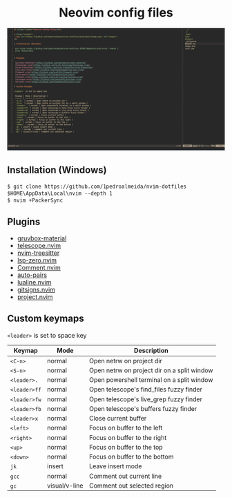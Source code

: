 <h1 align="center">Neovim config files</h1>

<p align="center">
  <img src="https://github.com/1pedroalmeida/nvim-dotfiles/blob/main/image.png" alt="image">
</p>

## Installation (Windows)
```
$ git clone https://github.com/1pedroalmeida/nvim-dotfiles $HOME\AppData\Local\nvim --depth 1
$ nvim +PackerSync
```

## Plugins

- [gruvbox-material](https://github.com/sainnhe/gruvbox-material)
- [telescope.nvim](https://github.com/nvim-telescope/telescope.nvim)
- [nvim-treesitter](https://github.com/nvim-treesitter/nvim-treesitter)
- [lsp-zero.nvim](https://github.com/VonHeikemen/lsp-zero.nvim)
- [Comment.nvim](https://github.com/numToStr/Comment.nvim)
- [auto-pairs](https://github.com/jiangmiao/auto-pairs)
- [lualine.nvim](https://github.com/nvim-lualine/lualine.nvim)
- [gitsigns.nvim](https://github.com/lewis6991/gitsigns.nvim)
- [project.nvim](https://github.com/ahmedkhalf/project.nvim)

## Custom keymaps

`<leader>` is set to space key

| Keymap | Mode | Description |
| ------ | ------ | ------ |
| `<C-n>` | normal | Open netrw on project dir |
| `<S-n>` | normal | Open netrw on project dir on a split window |
| `<leader>.` | normal | Open powershell terminal on a split window |
| `<leader>ff` | normal | Open telescope's find_files fuzzy finder |
| `<leader>fw` | normal | Open telescope's live_grep fuzzy finder |
| `<leader>fb` | normal | Open telescope's buffers fuzzy finder |
| `<leader>x` | normal | Close current buffer |
| `<left>` | normal | Focus on buffer to the left |
| `<right>` | normal | Focus on buffer to the right |
| `<up>` | normal | Focus on buffer to the top |
| `<down>` | normal | Focus on buffer to the bottom |
| `jk` | insert | Leave insert mode |
| `gcc` | normal | Comment out current line |
| `gc` | visual/v-line | Comment out selected region |
